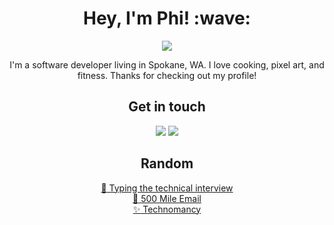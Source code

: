 <div align="center">
  <h1>Hey, I'm Phi! :wave:</h1>
  <img src="https://img.shields.io/badge/meaning%20of%20life-42-blue">

  I'm a software developer living in Spokane, WA. I love cooking, pixel art, and fitness. Thanks for checking out my profile!

  ## Get in touch
  <a href="mailto:phithat@oulook.com"><img src="https://img.shields.io/badge/Microsoft_Outlook-0078D4?style=for-the-badge&logo=microsoft-outlook&logoColor=white"></a>
  <a href="https://www.linkedin.com/in/phi-ton/"><img src="https://img.shields.io/badge/LinkedIn-0077B5?style=for-the-badge&logo=linkedin&logoColor=white"></a>
  
  ## Random
  <a href="https://aphyr.com/posts/342-typing-the-technical-interview">:seedling: Typing the technical interview</a><br/>
  <a href="https://500mile.email/">:email: 500 Mile Email</a><br/>
  <a href="https://james.hamsterrepublic.com/technomancy/">:sparkles: Technomancy</a>
</p>
